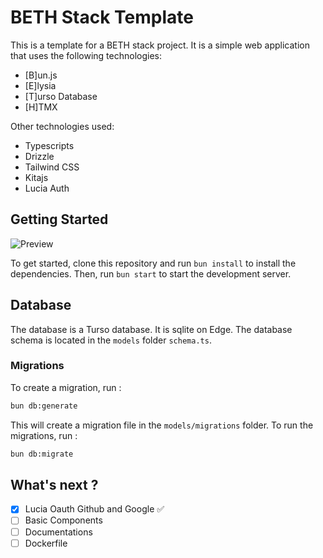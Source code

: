 # BETH Stack Template

This is a template for a BETH stack project. It is a simple web application that uses the following technologies:

- [B]un.js
- [E]lysia
- [T]urso Database
- [H]TMX

Other technologies used:

- Typescripts
- Drizzle
- Tailwind CSS
- Kitajs
- Lucia Auth

## Getting Started

![Preview](public/ss.png)

To get started, clone this repository and run `bun install` to install the dependencies. Then, run `bun start` to start the development server.

## Database

The database is a Turso database. It is sqlite on Edge. The database schema is located in the `models` folder `schema.ts`.

### Migrations

To create a migration, run :

```bash
bun db:generate
```

This will create a migration file in the `models/migrations` folder.
To run the migrations, run :

```bash
bun db:migrate
```

## What's next ?

- [x] Lucia Oauth Github and Google ✅
- [ ] Basic Components
- [ ] Documentations
- [ ] Dockerfile
